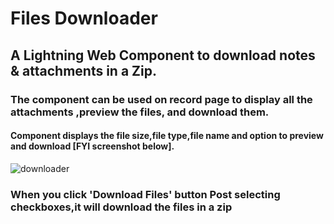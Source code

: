 # Files Downloader
## A Lightning Web Component to download notes & attachments in a Zip.
### The component can be used on record page to display all the attachments ,preview the files, and download them.
#### Component displays the file size,file type,file name and option to preview and download [FYI screenshot below].
![downloader](https://user-images.githubusercontent.com/30626268/191736388-accc7c97-e944-4254-ae0a-e97841c489d5.png)
### When you click 'Download Files' button Post selecting checkboxes,it will download the files in a zip
